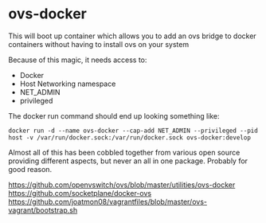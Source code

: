 ovs-docker
==========

This will boot up container which allows you to add an ovs bridge
to docker containers without having to install ovs on your system

Because of this magic, it needs access to:
- Docker
- Host Networking namespace
- NET_ADMIN
- privileged

The docker run command should end up looking something like:

```docker run -d --name ovs-docker --cap-add NET_ADMIN --privileged --pid host -v /var/run/docker.sock:/var/run/docker.sock ovs-docker:develop```

Almost all of this has been cobbled together from various open source providing different aspects, but never an all in one package. Probably for good reason.

https://github.com/openvswitch/ovs/blob/master/utilities/ovs-docker
https://github.com/socketplane/docker-ovs
https://github.com/joatmon08/vagrantfiles/blob/master/ovs-vagrant/bootstrap.sh
